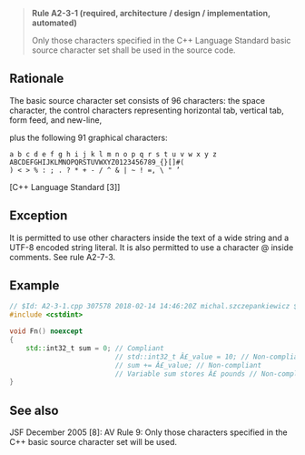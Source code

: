> **Rule A2-3-1 (required, architecture / design / implementation, automated)**
>
> Only those characters specified in the C++ Language Standard basic
> source character set shall be used in the source code.

## Rationale

The basic source character set consists of 96 characters: the space character, the
control characters representing horizontal tab, vertical tab, form feed, and new-line,

plus the following 91 graphical characters:

```
a b c d e f g h i j k l m n o p q r s t u v w x y z
ABCDEFGHIJKLMNOPQRSTUVWXYZ0123456789_{}[]#(
) < > % : ; . ? * + - / ^ & | ~ ! =, \ " ’
```

[C++ Language Standard [3]]

## Exception

It is permitted to use other characters inside the text of a wide string and a UTF-8
encoded string literal.
It is also permitted to use a character @ inside comments. See rule A2-7-3.

## Example

```cpp
// $Id: A2-3-1.cpp 307578 2018-02-14 14:46:20Z michal.szczepankiewicz $
#include <cstdint>

void Fn() noexcept
{
    std::int32_t sum = 0; // Compliant
                          // std::int32_t Â£_value = 10; // Non-compliant
                          // sum += Â£_value; // Non-compliant
                          // Variable sum stores Â£ pounds // Non-compliant
}

```

## See also

JSF December 2005 [8]: AV Rule 9: Only those characters specified in the C++
basic source character set will be used.
